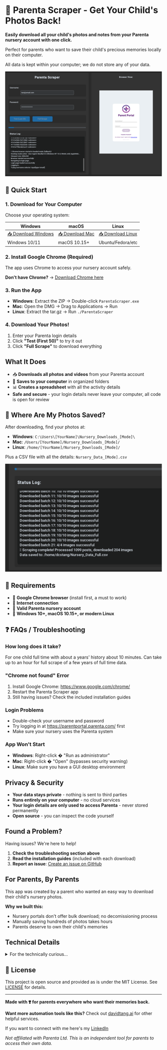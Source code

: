 # 📸 Parenta Scraper - Get Your Child's Photos Back!

**Easily download all your child's photos and notes from your Parenta nursery account with one click.**

Perfect for parents who want to save their child's precious memories locally on their computer.

All data is kept within your computer; we do not store any of your data.

![Parenta Scraper Interface](screenshots/main-interface.png)

## 🚀 Quick Start

### 1. Download for Your Computer
Choose your operating system:

| Windows | macOS | Linux |
|---------|-------|-------|
| [📥 Download Windows](../../releases/latest/download/ParentaScraper-Windows.zip) | [📥 Download Mac](../../releases/latest/download/ParentaScraper-Mac.dmg) | [📥 Download Linux](../../releases/latest/download/ParentaScraper-Linux.tar.gz) |
| Windows 10/11 | macOS 10.15+ | Ubuntu/Fedora/etc |

### 2. Install Google Chrome (Required)
The app uses Chrome to access your nursery account safely.

**Don't have Chrome?** → [Download Chrome here](https://www.google.com/chrome/)

### 3. Run the App
- **Windows**: Extract the ZIP → Double-click `ParentaScraper.exe`
- **Mac**: Open the DMG → Drag to Applications → Run
- **Linux**: Extract the tar.gz → Run `./ParentaScraper`

### 4. Download Your Photos!
1. Enter your Parenta login details
2. Click **"Test (First 50)"** to try it out
3. Click **"Full Scrape"** to download everything

## What It Does

- 📥 **Downloads all photos and videos** from your Parenta account
- 📁 **Saves to your computer** in organized folders
- 📊 **Creates a spreadsheet** with all the activity details
- **Safe and secure** - your login details never leave your computer, all code is open for review

## 📂 Where Are My Photos Saved?

After downloading, find your photos at:
- **Windows**: `C:\Users\[YourName]\Nursery_Downloads_[Mode]\`
- **Mac**: `/Users/[YourName]/Nursery_Downloads_[Mode]/`
- **Linux**: `/home/[YourName]/Nursery_Downloads_[Mode]/`

Plus a CSV file with all the details: `Nursery_Data_[Mode].csv`

![File Organization](screenshots/file-organisation.png)

## 📂 Requirements

-  **Google Chrome browser** (install first, a must to work)
-  **Internet connection**
-  **Valid Parenta nursery account**
-  **Windows 10+, macOS 10.15+, or modern Linux**

## ❓ FAQs / Troubleshooting

### How long does it take?   
For one child full time with about a years' history about 10 minutes. Can take up to an hour for full scrape of a few years of full time data.

### "Chrome not found" Error
1. Install Google Chrome: https://www.google.com/chrome/
2. Restart the Parenta Scraper app
3. Still having issues? Check the included installation guides

### Login Problems
- Double-check your username and password
- Try logging in at https://parentportal.parenta.com/ first
- Make sure your nursery uses the Parenta system

### App Won't Start
- **Windows**: Right-click � "Run as administrator"
- **Mac**: Right-click � "Open" (bypasses security warning)
- **Linux**: Make sure you have a GUI desktop environment

## Privacy & Security

- **Your data stays private** - nothing is sent to third parties
- **Runs entirely on your computer** - no cloud services
- **Your login details are only used to access Parenta** - never stored permanently
- **Open source** - you can inspect the code yourself

## Found a Problem?

Having issues? We're here to help!

1. **Check the troubleshooting section above**
2. **Read the installation guides** (included with each download)
3. **Report an issue**: [Create an issue on GitHub](../../issues/new)

## For Parents, By Parents

This app was created by a parent who wanted an easy way to download their child's nursery photos. 

**Why we built this:**
- Nursery portals don't offer bulk download; no decomissioning process
- Manually saving hundreds of photos takes hours
- Parents deserve to own their child's memories

## Technical Details

<details>
<summary>For the technically curious...</summary>

- Built with Python and CustomTkinter
- Uses Selenium WebDriver for nursery portal automation
- Parallel downloading for speed
- Cross-platform PyInstaller executables
- Automatic ChromeDriver management
- JavaScript-based data extraction for performance

</details>

## 📂 License

This project is open source and provided as is under the MIT License. See [LICENSE](LICENSE) for details.

---

**Made with ❣️ for parents everywhere who want their memories back.**

**Want more automation tools like this?** Check out [davidtang.ai](https://davidtang.ai) for other helpful services.  

If you want to connect with me here's my [LinkedIn](https://www.linkedin.com/in/drdavidtang)

*Not affiliated with Parenta Ltd. This is an independent tool for parents to access their own data.*
